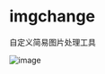 # imgchange
自定义简易图片处理工具


![image](https://user-images.githubusercontent.com/114390839/195801139-b1ab640a-4fbe-45e6-925e-7ca5f2d54789.png)
